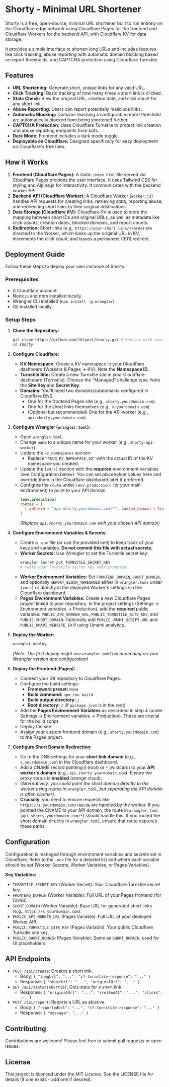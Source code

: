 # Shorty - Minimal URL Shortener

Shorty is a free, open-source, minimal URL shortener built to run entirely on the Cloudflare edge network using Cloudflare Pages for the frontend and Cloudflare Workers for the backend API, with Cloudflare KV for data storage.

It provides a simple interface to shorten long URLs and includes features like click tracking, abuse reporting with automatic domain blocking based on report thresholds, and CAPTCHA protection using Cloudflare Turnstile.

## Features

*   **URL Shortening:** Generate short, unique links for any valid URL.
*   **Click Tracking:** Basic tracking of how many times a short link is clicked.
*   **Stats Check:** View the original URL, creation date, and click count for any short link.
*   **Abuse Reporting:** Users can report potentially malicious links.
*   **Automatic Blocking:** Domains reaching a configurable report threshold are automatically blocked from being shortened further.
*   **CAPTCHA Protection:** Uses Cloudflare Turnstile to protect link creation and abuse reporting endpoints from bots.
*   **Dark Mode:** Frontend includes a dark mode toggle.
*   **Deployable on Cloudflare:** Designed specifically for easy deployment on Cloudflare's free tiers.

## How it Works

1.  **Frontend (Cloudflare Pages):** A static `index.html` file served via Cloudflare Pages provides the user interface. It uses Tailwind CSS for styling and Alpine.js for interactivity. It communicates with the backend worker API.
2.  **Backend API (Cloudflare Worker):** A Cloudflare Worker (`worker.js`) handles API requests for creating links, retrieving stats, reporting abuse, and redirecting short links to their original destinations.
3.  **Data Storage (Cloudflare KV):** Cloudflare KV is used to store the mapping between short IDs and original URLs, as well as metadata like click counts, creation dates, blocked domains, and report counts.
4.  **Redirection:** Short links (e.g., `https://your-short.link/+abcde`) are directed to the Worker, which looks up the original URL in KV, increments the click count, and issues a permanent (301) redirect.

## Deployment Guide

Follow these steps to deploy your own instance of Shorty.

### Prerequisites

*   A Cloudflare account.
*   Node.js and npm installed locally.
*   Wrangler CLI installed (`npm install -g wrangler`).
*   Git installed locally.

### Setup Steps

1.  **Clone the Repository:**
    ```bash
    git clone https://github.com/lklynet/shorty.git # Replace with your repo URL if forked
    cd shorty
    ```

2.  **Configure Cloudflare:**
    *   **KV Namespace:** Create a KV namespace in your Cloudflare dashboard (Workers & Pages -> KV). Note the **Namespace ID**.
    *   **Turnstile Site:** Create a new Turnstile site in your Cloudflare dashboard (Turnstile). Choose the "Managed" challenge type. Note the **Site Key** and **Secret Key**.
    *   **Domains:** You'll need two domains/subdomains configured in Cloudflare DNS:
        *   One for the frontend Pages site (e.g., `shorty.yourdomain.com`).
        *   One for the short links themselves (e.g., `s.yourdomain.com`).
        *   (Optional but recommended) One for the API worker (e.g., `api.shorty.yourdomain.com`).

3.  **Configure Wrangler (`wrangler.toml`):**
    *   Open `wrangler.toml`.
    *   Change `name` to a unique name for your worker (e.g., `shorty-api-worker`).
    *   Update the `kv_namespaces` section:
        *   Replace `"YOUR_KV_NAMESPACE_ID"` with the actual ID of the KV namespace you created.
    *   Update the `[vars]` section with the **required** environment variables (see Configuration below). You can set placeholder values here and override them in the Cloudflare dashboard later if preferred.
    *   Configure the `route` under `[env.production]` (or your main environment) to point to your API domain:
        ```toml
        [env.production]
        routes = [
          { pattern = "api.shorty.yourdomain.com/*", custom_domain = true }
        ]
        ```
        *(Replace `api.shorty.yourdomain.com` with your chosen API domain)*

4.  **Configure Environment Variables & Secrets:**
    *   Create a `.env` file (or use the provided one) to keep track of your keys and variables. **Do not commit this file with actual secrets.**
    *   **Worker Secrets:** Use Wrangler to set the Turnstile secret key:
        ```bash
        wrangler secret put TURNSTILE_SECRET_KEY
        # Paste your Turnstile Secret Key when prompted
        ```
    *   **Worker Environment Variables:** Set `FRONTEND_DOMAIN`, `SHORT_DOMAIN`, and optionally `REPORT_BLOCK_THRESHOLD` either in `wrangler.toml` under `[vars]` or directly in the deployed Worker's settings via the Cloudflare dashboard.
    *   **Pages Environment Variables:** Create a new Cloudflare Pages project linked to your repository. In the project settings (Settings -> Environment variables -> Production), add the **required** public variables: `PUBLIC_API_WORKER_URL`, `PUBLIC_TURNSTILE_SITE_KEY`, and `PUBLIC_SHORT_DOMAIN`. Optionally add `PUBLIC_UMAMI_SCRIPT_URL` and `PUBLIC_UMAMI_WEBSITE_ID` if using Umami analytics.

5.  **Deploy the Worker:**
    ```bash
    wrangler deploy
    ```
    *(Note: The first deploy might use `wrangler publish` depending on your Wrangler version and configuration)*

6.  **Deploy the Frontend (Pages):**
    *   Connect your Git repository to Cloudflare Pages.
    *   Configure the build settings:
        *   **Framework preset:** `None`
        *   **Build command:** `npm run build`
        *   **Build output directory:** `/`
        *   **Root directory:** `/` (if `package.json` is in the root)
    *   Add the **Pages Environment Variables** as described in step 4 (under Settings -> Environment variables -> Production). These are crucial for the build script.
    *   Deploy the site.
    *   Assign your custom frontend domain (e.g., `shorty.yourdomain.com`) to the Pages project.

7.  **Configure Short Domain Redirection:**
    *   Go to the DNS settings for your **short link domain** (e.g., `s.yourdomain.com`) in the Cloudflare dashboard.
    *   Add a CNAME record pointing `@` (root) or `*` (wildcard) to your **API worker's domain** (e.g., `api.shorty.yourdomain.com`). Ensure the proxy status is **enabled** (orange cloud).
    *   *(Alternatively, you could point the short domain directly to the worker using routes in `wrangler.toml`, but separating the API domain is often cleaner).*
    *   **Crucially**, you need to ensure requests like `https://s.yourdomain.com/+abcde` are handled by the worker. If you pointed the CNAME to your API domain, the route in `wrangler.toml` (`api.shorty.yourdomain.com/*`) should handle this. If you routed the short domain directly in `wrangler.toml`, ensure that route captures these paths.

## Configuration

Configuration is managed through environment variables and secrets set in Cloudflare. Refer to the `.env` file for a detailed list and where each variable should be set (Worker Secrets, Worker Variables, or Pages Variables).

**Key Variables:**

*   `TURNSTILE_SECRET_KEY` (Worker Secret): Your Cloudflare Turnstile secret key.
*   `FRONTEND_DOMAIN` (Worker Variable): Full URL of your Pages frontend (for CORS).
*   `SHORT_DOMAIN` (Worker Variable): Base URL for generated short links (e.g., `https://s.yourdomain.com`).
*   `PUBLIC_API_WORKER_URL` (Pages Variable): Full URL of your deployed Worker API.
*   `PUBLIC_TURNSTILE_SITE_KEY` (Pages Variable): Your public Cloudflare Turnstile site key.
*   `PUBLIC_SHORT_DOMAIN` (Pages Variable): Same as `SHORT_DOMAIN`, used for UI placeholders.

## API Endpoints

*   `POST /api/create`: Creates a short link.
    *   Body: `{ "longUrl": "...", "cf-turnstile-response": "..." }`
    *   Response: `{ "shortUrl": "...", "originalUrl": "..." }`
*   `GET /api/stats/{shortId}`: Gets stats for a short link.
    *   Response: `{ "originalUrl": "...", "createdAt": "...", "clicks": ... }`
*   `POST /api/report`: Reports a URL as abusive.
    *   Body: `{ "reportedUrl": "...", "cf-turnstile-response": "..." }`
    *   Response: `{ "message": "..." }`

## Contributing

Contributions are welcome! Please feel free to submit pull requests or open issues.

## License

This project is licensed under the MIT License. See the LICENSE file for details (if one exists - add one if desired).
